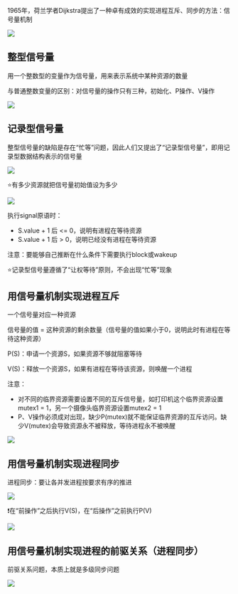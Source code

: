 1965年，荷兰学者Dijkstra提出了一种卓有成效的实现进程互斥、同步的方法：信号量机制

![](https://tva1.sinaimg.cn/large/008i3skNly1gr687eyo3vj30um0d0gwa.jpg)

## 整型信号量

用一个整数型的变量作为信号量，用来表示系统中某种资源的数量

与普通整数变量的区别：对信号量的操作只有三种，初始化、P操作、V操作

![](https://tva1.sinaimg.cn/large/008i3skNly1gr68hvkdi5j30wm0dwgxt.jpg)

## 记录型信号量

整型信号量的缺陷是存在“忙等”问题，因此人们又提出了“记录型信号量”，即用记录型数据结构表示的信号量

![](https://tva1.sinaimg.cn/large/008i3skNly1gr68or113ej60x80e0ani02.jpg)

⭐️有多少资源就把信号量初始值设为多少

![](https://tva1.sinaimg.cn/large/008i3skNly1gr68sxn0t6j30xu0g47h5.jpg)

执行signal原语时：

- S.value + 1 后 <= 0，说明有进程在等待资源
- S.value + 1 后 > 0，说明已经没有进程在等待资源

注意：要能够自己推断在什么条件下需要执行block或wakeup

⭐️记录型信号量遵循了“让权等待”原则，不会出现“忙等”现象

## 用信号量机制实现进程互斥

一个信号量对应一种资源

信号量的值 = 这种资源的剩余数量（信号量的值如果小于0，说明此时有进程在等待这种资源）

P(S)：申请一个资源S，如果资源不够就阻塞等待

V(S)：释放一个资源S，如果有进程在等待该资源，则唤醒一个进程

注意：

- 对不同的临界资源需要设置不同的互斥信号量，如打印机这个临界资源设置mutex1 = 1，另一个摄像头临界资源设置mutex2 = 1
- P、V操作必须成对出现，缺少P(mutex)就不能保证临界资源的互斥访问。缺少V(mutex)会导致资源永不被释放，等待进程永不被唤醒

![](https://tva1.sinaimg.cn/large/008i3skNly1gr69lp2p57j30cs0ekdiu.jpg)

## 用信号量机制实现进程同步

进程同步：要让各并发进程按要求有序的推进

![](https://tva1.sinaimg.cn/large/008i3skNly1gr69t0ky0hj30vi0bc43b.jpg)

❗️在“前操作”之后执行V(S)，在“后操作”之前执行P(V)

![](https://tva1.sinaimg.cn/large/008i3skNly1gr69y11ehjj30uy0cwtk9.jpg)

## 用信号量机制实现进程的前驱关系（进程同步）

前驱关系问题，本质上就是多级同步问题

![](https://tva1.sinaimg.cn/large/008i3skNly1gr6a4ohg3tj30xs0fik3d.jpg)

